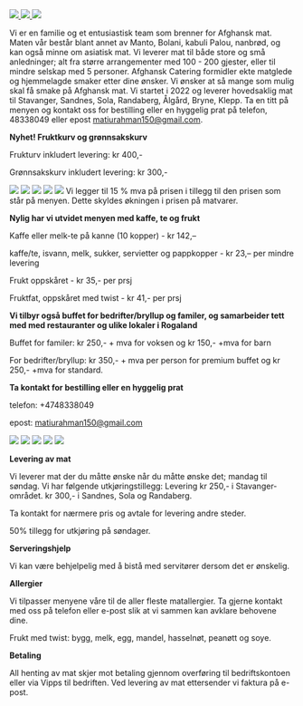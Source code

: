 <a href="https://www.facebook.com/afghanskcateringstavanger/" target="_blank" >
  <img src="https://img.shields.io/badge/Facebook-1877F2?style=for-the-badge&logo=facebook&logoColor=white" />
</a>
<a href="https://www.instagram.com/afghansk_catering/" target="_blank" >
  <img src="https://img.shields.io/badge/Instagram-E4405F?style=for-the-badge&logo=instagram&logoColor=white" />
</a>
<a href="https://www.tiktok.com/@afghanscatering/" target="_blank" >
  <img src="https://img.shields.io/badge/TikTok-%23000000.svg?style=for-the-badge&logo=TikTok&logoColor=white" />
</a>

Vi er en familie og et entusiastisk team som brenner for Afghansk mat. Maten vår består blant annet av Manto, Bolani, kabuli Palou, nanbrød, og kan også minne om asiatisk mat. Vi leverer mat til både store og små anledninger; alt fra større arrangementer med 100 - 200 gjester, eller til mindre selskap med 5 personer. Afghansk Catering formidler ekte matglede og hjemmelagde smaker etter dine ønsker. Vi ønsker at så mange som mulig skal få smake på Afghansk mat. Vi startet i 2022 og leverer hovedsaklig mat til Stavanger, Sandnes, Sola, Randaberg, Ålgård, Bryne, Klepp. Ta en titt på menyen og kontakt oss for bestilling eller en hyggelig prat på telefon, 48338049 eller epost matiurahman150@gmail.com.

**Nyhet! Fruktkurv og grønnsakskurv**

Frukturv inkludert levering: kr 400,- 

Grønnsakskurv inkludert levering: kr 300,- 

<img class="image_half left" src="bilder/frukt.png?raw=true">
<img class="image_half"      src="bilder/gronnsak.jpg?raw=true">

<img class="image" src="bilder/logo.jpg?raw=true">
<img class="image" src="bilder/meny1.jfif?raw=true">
<img class="image" src="bilder/meny2.jfif?raw=true">
Vi legger til 15 % mva på prisen i tillegg til den prisen som står på menyen. Dette skyldes økningen i prisen på matvarer.

**Nylig har vi utvidet menyen med kaffe, te og frukt**

Kaffe eller melk-te på kanne (10 kopper) - kr 142,–

kaffe/te, isvann, melk, sukker, servietter og pappkopper - kr 23,– per mindre levering

Frukt oppskåret - kr 35,- per prsj

Fruktfat, oppskåret med twist - kr 41,- per prsj


**Vi tilbyr også buffet for bedrifter/bryllup og familer, og samarbeider tett med med restauranter og ulike lokaler i Rogaland**

Buffet for familer: kr 250,- + mva for voksen og kr 150,- +mva for barn

For bedrifter/bryllup: kr 350,- + mva per person for premium buffet og kr 250,- +mva for standard.

**Ta kontakt for bestilling eller en hyggelig prat**

telefon: +4748338049 

epost: matiurahman150@gmail.com

<img class="image" src="bilder/servering1.jpg?raw=true">
<img class="image" src="bilder/servering2.jpg?raw=true">

<img class="image" src="bilder/frukt.jpg?raw=true">
<img class="image_half left" src="bilder/kaffe.jpg?raw=true">
<img class="image_half" src="bilder/te.jpg?raw=true">

**Levering av mat**

Vi leverer mat der du måtte ønske når du måtte ønske det; mandag til søndag. Vi har følgende utkjøringstillegg:
Levering kr 250,- i Stavanger-området.
kr 300,- i Sandnes, Sola og Randaberg.

Ta kontakt for nærmere pris og avtale for levering andre steder.

50% tillegg for utkjøring på søndager.

**Serveringshjelp**

Vi kan være behjelpelig med å bistå med servitører dersom det er ønskelig.

**Allergier**

Vi tilpasser menyene våre til de aller fleste matallergier. Ta gjerne kontakt med oss på telefon eller e-post slik at vi sammen kan avklare behovene dine.

Frukt med twist: bygg, melk, egg, mandel, hasselnøt, peanøtt og soye.

**Betaling**

All henting av mat skjer mot betaling gjennom overføring til bedriftskontoen eller via Vipps til bedriften. 
Ved levering av mat ettersender vi faktura på e-post.

